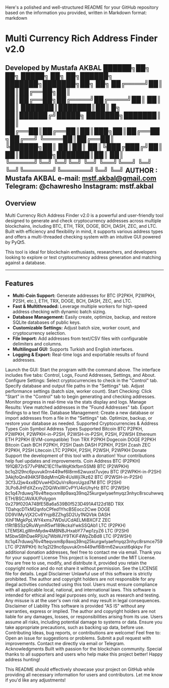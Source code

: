 Here's a polished and well-structured README for your GitHub repository based on the information you provided, written in Markdown format:
markdown
# Multi Currency Rich Address Finder v2.0
Developed by Mustafa AKBAL 
                                             ██████╗██╗  ██╗ █████╗ ██╗    ██╗██████╗ ███████╗███████╗██╗  ██╗
                                            ██╔════╝██║  ██║██╔══██╗██║    ██║██╔══██╗██╔════╝██╔════╝██║  ██║
                                            ██║     ███████║███████║██║ █╗ ██║██████╔╝█████╗  ███████╗███████║
                                            ██║     ██╔══██║██╔══██║██║███╗██║██╔══██╗██╔══╝  ╚════██║██╔══██║
                                            ╚██████╗██║  ██║██║  ██║╚███╔███╔╝██║  ██║███████╗███████║██║  ██║
                                             ╚═════╝╚═╝  ╚═╝╚═╝  ╚═╝ ╚══╝╚══╝ ╚═╝  ╚═╝╚══════╝╚══════╝╚═╝  ╚═╝
                                            AUTHOR : Mustafa AKBAL e-mail: mstf.akbal@gmail.com 
                                            Telegram: @chawresho   Instagram: mstf.akbal
---

## Overview

Multi Currency Rich Address Finder v2.0 is a powerful and user-friendly tool designed to generate and check cryptocurrency addresses across multiple blockchains, including BTC, ETH, TRX, DOGE, BCH, DASH, ZEC, and LTC. Built with efficiency and flexibility in mind, it supports various address types and offers a multi-threaded checking system with an intuitive GUI powered by PyQt5.

This tool is ideal for blockchain enthusiasts, researchers, and developers looking to explore or test cryptocurrency address generation and matching against a database.

---

## Features

- **Multi-Coin Support:** Generate addresses for BTC (P2PKH, P2WPKH, P2SH, etc.), ETH, TRX, DOGE, BCH, DASH, ZEC, and LTC.
- **Fast & Multithreaded:** Leverage multiple workers for high-speed address checking with dynamic batch sizing.
- **Database Management:** Easily create, optimize, backup, and restore SQLite databases of public keys.
- **Customizable Settings:** Adjust batch size, worker count, and cryptocurrency selection.
- **File Import:** Add addresses from text/CSV files with configurable delimiters and columns.
- **Multilingual GUI:** Supports Turkish and English interfaces.
- **Logging & Export:** Real-time logs and exportable results of found addresses.

Launch the GUI:
Start the program with the command above. The interface includes five tabs: Control, Logs, Found Addresses, Settings, and About.
Configure Settings:
Select cryptocurrencies to check in the "Control" tab.
Specify database and output file paths in the "Settings" tab.
Adjust performance settings (batch size, worker count).
Start Checking:
Click "Start" in the "Control" tab to begin generating and checking addresses.
Monitor progress in real-time via the stats display and logs.
Manage Results:
View matched addresses in the "Found Addresses" tab.
Export findings to a text file.
Database Management:
Create a new database or import addresses from a file in the "Settings" tab.
Optimize, backup, or restore your database as needed.
Supported Cryptocurrencies & Address Types
Coin
Symbol
Address Types Supported
Bitcoin
BTC
P2PKH, P2WPKH, P2WPKH-in-P2SH, P2WSH-in-P2SH, P2SH, P2WSH
Ethereum
ETH
P2PKH (EVM-compatible)
Tron
TRX
P2PKH
Dogecoin
DOGE
P2PKH
Bitcoin Cash
BCH
P2PKH, P2SH
Dash
DASH
P2PKH, P2SH
Zcash
ZEC
P2PKH, P2SH
Litecoin
LTC
P2PKH, P2SH, P2WSH, P2WPKH
Donate
Support the development of this tool with a donation! Your contributions help fuel updates and improvements.
Coin
Address
BTC (P2PKH)
191QB72rS77vP8NC1EC11wWqKtkfbm5SM8
BTC (P2WPKH)
bc1q2l29nc6puvuk0rn449wf6l8rm62wuxst7uvjeu
BTC (P2WPKH-in-P2SH)
3AkjfoQn494K5FBdqMrnQRr4UsWji7Az62
BTC (P2WSH-in-P2SH)
3Cf3J2jw4xx8DVuwHDiQuVrsRoroUgzd7M
BTC (P2SH)
3LPo8JHFdXZxvyZDQiWxiWCvPYU4oUhyHz
BTC (P2WSH)
bc1q47rduwq76v4fteqvxm8p9axq39nq25kurgwlyaefmyqz3nhyc8rscuhwwq
ETH/BSC/AVAX/Polygon
0x279f020A74BfE5Ba6a539B0f523D491A4122d18D
TRX
TDahqcDTkM2qnfoCPfed1YhcB5Eocc2Cwe
DOGE
DD9ViMyVjX2Cv8YnjpBZZhgSD2Uy1NQVbk
DASH
XihF1MgkPpLWY4xms7WDsUCdAELMiBXCFZ
ZEC
t1Rt1BSSzQRuWymR5wf189kckaYwkSSQAb1
LTC (P2PKH)
LTEMSKLgWmMydw4MBNBJHxabY77wp1zyZ6
LTC (P2SH)
MSbwSBhDaeRPjUq7WbWJY9TKiF4WpZbBd8
LTC (P2WSH)
ltc1q47rduwq76v4fteqvxm8p9axq39nq25kurgwlyaefmyqz3nhyc8rsmce759
LTC (P2WPKH)
ltc1q2l29nc6puvuk0rn449wf6l8rm62wuxst6qkkpv
For additional donation addresses, feel free to contact me via email. Thank you for your support!
License
This project is licensed under the MIT License. You are free to use, modify, and distribute it, provided you retain the copyright notice and do not share it without permission. See the LICENSE file for details.
Legal Disclaimer
Unlawful use of this software is strictly prohibited. The author and copyright holders are not responsible for any illegal activities conducted using this tool. Users must ensure compliance with all applicable local, national, and international laws. This software is intended for ethical and legal purposes only, such as research and testing. Any misuse is at the user's own risk and may result in legal consequences.
Disclaimer of Liability
This software is provided "AS IS" without any warranties, express or implied. The author and copyright holders are not liable for any damages, losses, or responsibilities arising from its use. Users assume all risks, including potential damage to systems or data. Ensure you take appropriate precautions, such as backing up data, before use.
Contributing
Ideas, bug reports, or contributions are welcome! Feel free to:
Open an issue for suggestions or problems.
Submit a pull request with improvements.
Contact me directly via email or Telegram.
Acknowledgments
Built with passion for the blockchain community. Special thanks to all supporters and users who help make this project better!
Happy address hunting!


This README should effectively showcase your project on GitHub while providing all necessary information for users and contributors. Let me know if you'd like any adjustments!
